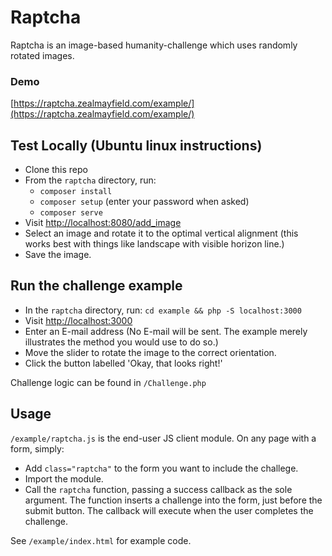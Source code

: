 # Raptcha

Raptcha is an image-based humanity-challenge which uses randomly rotated images.

### Demo
[https://raptcha.zealmayfield.com/example/](https://raptcha.zealmayfield.com/example/)

## Test Locally (Ubuntu linux instructions)
* Clone this repo
* From the `raptcha` directory, run:
  * `composer install`
  * `composer setup` (enter your password when asked)
  * `composer serve`
* Visit [http://localhost:8080/add_image](http://localhost:8080/add_image)
* Select an image and rotate it to the optimal vertical alignment (this works best with things like landscape with visible horizon line.)
* Save the image.

## Run the challenge example
* In the `raptcha` directory, run: `cd example && php -S localhost:3000`
* Visit [http://localhost:3000](http://localhost:3000)
* Enter an E-mail address (No E-mail will be sent. The example merely illustrates the method you would use to do so.)
* Move the slider to rotate the image to the correct orientation.
* Click the button labelled 'Okay, that looks right!'

Challenge logic can be found in `/Challenge.php`

## Usage
`/example/raptcha.js` is the end-user JS client module.
On any page with a form, simply:
* Add `class="raptcha"` to the form you want to include the challege.
* Import the module.
* Call the `raptcha` function, passing a success callback as the sole argument. The function inserts a challenge into the form, just before the submit button. The callback will execute when the user completes the challenge.

See `/example/index.html` for example code.
